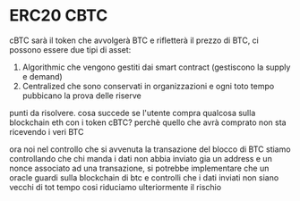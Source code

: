 # ERC20 CBTC
 cBTC sarà il token che avvolgerà BTC e rifletterà il prezzo di BTC, ci possono essere due tipi di asset:
 1. Algorithmic che vengono gestiti dai smart contract (gestiscono la supply e demand)
 2. Centralized che sono conservati in organizzazioni e ogni toto tempo pubbicano la prova delle riserve 


punti da risolvere.
cosa succede se l'utente compra qualcosa sulla blockchain eth con i token cBTC? perchè quello che avrà comprato 
non sta ricevendo i veri BTC 

ora noi nel controllo che si avvenuta la transazione del blocco di BTC stiamo controllando che 
chi manda i dati non abbia inviato gia un address e un nonce associato ad una transazione, si potrebbe implementare che 
un oracle guardi sulla blockchain di btc e controlli che i dati inviati non siano vecchi di tot tempo cosi 
riduciamo ulteriormente il rischio 